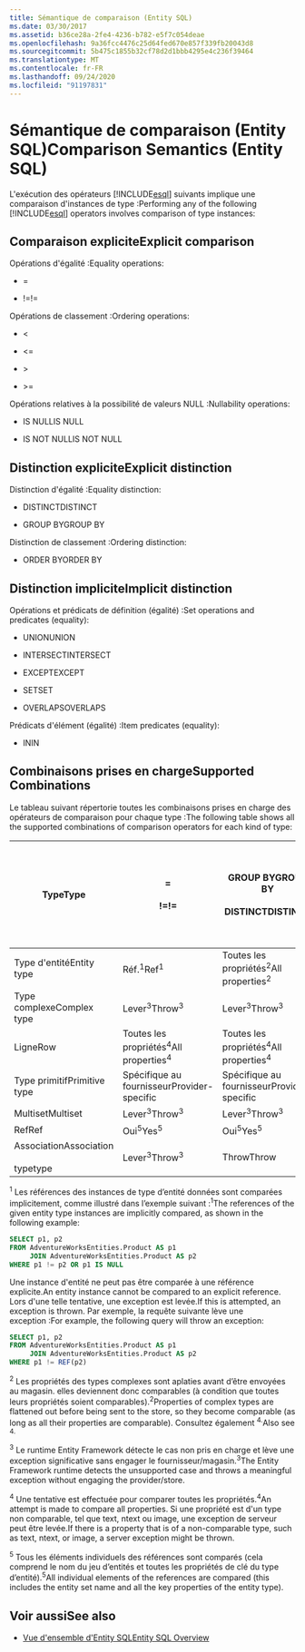 ```yaml
---
title: Sémantique de comparaison (Entity SQL)
ms.date: 03/30/2017
ms.assetid: b36ce28a-2fe4-4236-b782-e5f7c054deae
ms.openlocfilehash: 9a36fcc4476c25d64fed670e857f339fb20043d8
ms.sourcegitcommit: 5b475c1855b32cf78d2d1bbb4295e4c236f39464
ms.translationtype: MT
ms.contentlocale: fr-FR
ms.lasthandoff: 09/24/2020
ms.locfileid: "91197831"
---
```

# <a name="comparison-semantics-entity-sql"></a><span data-ttu-id="ae8d9-102">Sémantique de comparaison (Entity SQL)</span><span class="sxs-lookup"><span data-stu-id="ae8d9-102">Comparison Semantics (Entity SQL)</span></span>

<span data-ttu-id="ae8d9-103">L'exécution des opérateurs [!INCLUDE[esql](../../../../../../includes/esql-md.md)] suivants implique une comparaison d'instances de type :</span><span class="sxs-lookup"><span data-stu-id="ae8d9-103">Performing any of the following [!INCLUDE[esql](../../../../../../includes/esql-md.md)] operators involves comparison of type instances:</span></span>  
  
## <a name="explicit-comparison"></a><span data-ttu-id="ae8d9-104">Comparaison explicite</span><span class="sxs-lookup"><span data-stu-id="ae8d9-104">Explicit comparison</span></span>  

 <span data-ttu-id="ae8d9-105">Opérations d'égalité :</span><span class="sxs-lookup"><span data-stu-id="ae8d9-105">Equality operations:</span></span>  
  
- =  
  
- <span data-ttu-id="ae8d9-106">!=</span><span class="sxs-lookup"><span data-stu-id="ae8d9-106">!=</span></span>  
  
 <span data-ttu-id="ae8d9-107">Opérations de classement :</span><span class="sxs-lookup"><span data-stu-id="ae8d9-107">Ordering operations:</span></span>  
  
- <  
  
- \<=  
  
- \>  
  
- \>=  
  
 <span data-ttu-id="ae8d9-108">Opérations relatives à la possibilité de valeurs NULL :</span><span class="sxs-lookup"><span data-stu-id="ae8d9-108">Nullability operations:</span></span>  
  
- <span data-ttu-id="ae8d9-109">IS NULL</span><span class="sxs-lookup"><span data-stu-id="ae8d9-109">IS NULL</span></span>  
  
- <span data-ttu-id="ae8d9-110">IS NOT NULL</span><span class="sxs-lookup"><span data-stu-id="ae8d9-110">IS NOT NULL</span></span>  
  
## <a name="explicit-distinction"></a><span data-ttu-id="ae8d9-111">Distinction explicite</span><span class="sxs-lookup"><span data-stu-id="ae8d9-111">Explicit distinction</span></span>  

 <span data-ttu-id="ae8d9-112">Distinction d'égalité :</span><span class="sxs-lookup"><span data-stu-id="ae8d9-112">Equality distinction:</span></span>  
  
- <span data-ttu-id="ae8d9-113">DISTINCT</span><span class="sxs-lookup"><span data-stu-id="ae8d9-113">DISTINCT</span></span>  
  
- <span data-ttu-id="ae8d9-114">GROUP BY</span><span class="sxs-lookup"><span data-stu-id="ae8d9-114">GROUP BY</span></span>  
  
 <span data-ttu-id="ae8d9-115">Distinction de classement :</span><span class="sxs-lookup"><span data-stu-id="ae8d9-115">Ordering distinction:</span></span>  
  
- <span data-ttu-id="ae8d9-116">ORDER BY</span><span class="sxs-lookup"><span data-stu-id="ae8d9-116">ORDER BY</span></span>  
  
## <a name="implicit-distinction"></a><span data-ttu-id="ae8d9-117">Distinction implicite</span><span class="sxs-lookup"><span data-stu-id="ae8d9-117">Implicit distinction</span></span>  

 <span data-ttu-id="ae8d9-118">Opérations et prédicats de définition (égalité) :</span><span class="sxs-lookup"><span data-stu-id="ae8d9-118">Set operations and predicates (equality):</span></span>  
  
- <span data-ttu-id="ae8d9-119">UNION</span><span class="sxs-lookup"><span data-stu-id="ae8d9-119">UNION</span></span>  
  
- <span data-ttu-id="ae8d9-120">INTERSECT</span><span class="sxs-lookup"><span data-stu-id="ae8d9-120">INTERSECT</span></span>  
  
- <span data-ttu-id="ae8d9-121">EXCEPT</span><span class="sxs-lookup"><span data-stu-id="ae8d9-121">EXCEPT</span></span>  
  
- <span data-ttu-id="ae8d9-122">SET</span><span class="sxs-lookup"><span data-stu-id="ae8d9-122">SET</span></span>  
  
- <span data-ttu-id="ae8d9-123">OVERLAPS</span><span class="sxs-lookup"><span data-stu-id="ae8d9-123">OVERLAPS</span></span>  
  
 <span data-ttu-id="ae8d9-124">Prédicats d'élément (égalité) :</span><span class="sxs-lookup"><span data-stu-id="ae8d9-124">Item predicates (equality):</span></span>  
  
- <span data-ttu-id="ae8d9-125">IN</span><span class="sxs-lookup"><span data-stu-id="ae8d9-125">IN</span></span>  
  
## <a name="supported-combinations"></a><span data-ttu-id="ae8d9-126">Combinaisons prises en charge</span><span class="sxs-lookup"><span data-stu-id="ae8d9-126">Supported Combinations</span></span>  

 <span data-ttu-id="ae8d9-127">Le tableau suivant répertorie toutes les combinaisons prises en charge des opérateurs de comparaison pour chaque type :</span><span class="sxs-lookup"><span data-stu-id="ae8d9-127">The following table shows all the supported combinations of comparison operators for each kind of type:</span></span>  
  
|<span data-ttu-id="ae8d9-128">**Type**</span><span class="sxs-lookup"><span data-stu-id="ae8d9-128">**Type**</span></span>|**=**<br /><br /> <span data-ttu-id="ae8d9-129">**!=**</span><span class="sxs-lookup"><span data-stu-id="ae8d9-129">**!=**</span></span>|<span data-ttu-id="ae8d9-130">**GROUP BY**</span><span class="sxs-lookup"><span data-stu-id="ae8d9-130">**GROUP BY**</span></span><br /><br /> <span data-ttu-id="ae8d9-131">**DISTINCT**</span><span class="sxs-lookup"><span data-stu-id="ae8d9-131">**DISTINCT**</span></span>|<span data-ttu-id="ae8d9-132">**UNION**</span><span class="sxs-lookup"><span data-stu-id="ae8d9-132">**UNION**</span></span><br /><br /> <span data-ttu-id="ae8d9-133">**INTERSECT**</span><span class="sxs-lookup"><span data-stu-id="ae8d9-133">**INTERSECT**</span></span><br /><br /> <span data-ttu-id="ae8d9-134">**EXCEPT**</span><span class="sxs-lookup"><span data-stu-id="ae8d9-134">**EXCEPT**</span></span><br /><br /> <span data-ttu-id="ae8d9-135">**SET**</span><span class="sxs-lookup"><span data-stu-id="ae8d9-135">**SET**</span></span><br /><br /> <span data-ttu-id="ae8d9-136">**OVERLAPS**</span><span class="sxs-lookup"><span data-stu-id="ae8d9-136">**OVERLAPS**</span></span>|<span data-ttu-id="ae8d9-137">**IN**</span><span class="sxs-lookup"><span data-stu-id="ae8d9-137">**IN**</span></span>|<span data-ttu-id="ae8d9-138">**<   <=**</span><span class="sxs-lookup"><span data-stu-id="ae8d9-138">**<   <=**</span></span><br /><br /> <span data-ttu-id="ae8d9-139">**>   >=**</span><span class="sxs-lookup"><span data-stu-id="ae8d9-139">**>   >=**</span></span>|<span data-ttu-id="ae8d9-140">**ORDER BY**</span><span class="sxs-lookup"><span data-stu-id="ae8d9-140">**ORDER BY**</span></span>|<span data-ttu-id="ae8d9-141">**IS NULL**</span><span class="sxs-lookup"><span data-stu-id="ae8d9-141">**IS NULL**</span></span><br /><br /> <span data-ttu-id="ae8d9-142">**N’EST PAS NULL**</span><span class="sxs-lookup"><span data-stu-id="ae8d9-142">**IS NOT NULL**</span></span>|  
|-|-|-|-|-|-|-|-|  
|<span data-ttu-id="ae8d9-143">Type d'entité</span><span class="sxs-lookup"><span data-stu-id="ae8d9-143">Entity type</span></span>|<span data-ttu-id="ae8d9-144">Réf.<sup>1</sup></span><span class="sxs-lookup"><span data-stu-id="ae8d9-144">Ref<sup>1</sup></span></span>|<span data-ttu-id="ae8d9-145">Toutes les propriétés<sup>2</sup></span><span class="sxs-lookup"><span data-stu-id="ae8d9-145">All properties<sup>2</sup></span></span>|<span data-ttu-id="ae8d9-146">Toutes les propriétés<sup>2</sup></span><span class="sxs-lookup"><span data-stu-id="ae8d9-146">All properties<sup>2</sup></span></span>|<span data-ttu-id="ae8d9-147">Toutes les propriétés<sup>2</sup></span><span class="sxs-lookup"><span data-stu-id="ae8d9-147">All properties<sup>2</sup></span></span>|<span data-ttu-id="ae8d9-148">Lever<sup>3</sup></span><span class="sxs-lookup"><span data-stu-id="ae8d9-148">Throw<sup>3</sup></span></span>|<span data-ttu-id="ae8d9-149">Lever<sup>3</sup></span><span class="sxs-lookup"><span data-stu-id="ae8d9-149">Throw<sup>3</sup></span></span>|<span data-ttu-id="ae8d9-150">Réf.<sup>1</sup></span><span class="sxs-lookup"><span data-stu-id="ae8d9-150">Ref<sup>1</sup></span></span>|  
|<span data-ttu-id="ae8d9-151">Type complexe</span><span class="sxs-lookup"><span data-stu-id="ae8d9-151">Complex type</span></span>|<span data-ttu-id="ae8d9-152">Lever<sup>3</sup></span><span class="sxs-lookup"><span data-stu-id="ae8d9-152">Throw<sup>3</sup></span></span>|<span data-ttu-id="ae8d9-153">Lever<sup>3</sup></span><span class="sxs-lookup"><span data-stu-id="ae8d9-153">Throw<sup>3</sup></span></span>|<span data-ttu-id="ae8d9-154">Lever<sup>3</sup></span><span class="sxs-lookup"><span data-stu-id="ae8d9-154">Throw<sup>3</sup></span></span>|<span data-ttu-id="ae8d9-155">Lever<sup>3</sup></span><span class="sxs-lookup"><span data-stu-id="ae8d9-155">Throw<sup>3</sup></span></span>|<span data-ttu-id="ae8d9-156">Lever<sup>3</sup></span><span class="sxs-lookup"><span data-stu-id="ae8d9-156">Throw<sup>3</sup></span></span>|<span data-ttu-id="ae8d9-157">Lever<sup>3</sup></span><span class="sxs-lookup"><span data-stu-id="ae8d9-157">Throw<sup>3</sup></span></span>|<span data-ttu-id="ae8d9-158">Lever<sup>3</sup></span><span class="sxs-lookup"><span data-stu-id="ae8d9-158">Throw<sup>3</sup></span></span>|  
|<span data-ttu-id="ae8d9-159">Ligne</span><span class="sxs-lookup"><span data-stu-id="ae8d9-159">Row</span></span>|<span data-ttu-id="ae8d9-160">Toutes les propriétés<sup>4</sup></span><span class="sxs-lookup"><span data-stu-id="ae8d9-160">All properties<sup>4</sup></span></span>|<span data-ttu-id="ae8d9-161">Toutes les propriétés<sup>4</sup></span><span class="sxs-lookup"><span data-stu-id="ae8d9-161">All properties<sup>4</sup></span></span>|<span data-ttu-id="ae8d9-162">Toutes les propriétés<sup>4</sup></span><span class="sxs-lookup"><span data-stu-id="ae8d9-162">All properties<sup>4</sup></span></span>|<span data-ttu-id="ae8d9-163">Lever<sup>3</sup></span><span class="sxs-lookup"><span data-stu-id="ae8d9-163">Throw<sup>3</sup></span></span>|<span data-ttu-id="ae8d9-164">Lever<sup>3</sup></span><span class="sxs-lookup"><span data-stu-id="ae8d9-164">Throw<sup>3</sup></span></span>|<span data-ttu-id="ae8d9-165">Toutes les propriétés<sup>4</sup></span><span class="sxs-lookup"><span data-stu-id="ae8d9-165">All properties<sup>4</sup></span></span>|<span data-ttu-id="ae8d9-166">Lever<sup>3</sup></span><span class="sxs-lookup"><span data-stu-id="ae8d9-166">Throw<sup>3</sup></span></span>|  
|<span data-ttu-id="ae8d9-167">Type primitif</span><span class="sxs-lookup"><span data-stu-id="ae8d9-167">Primitive type</span></span>|<span data-ttu-id="ae8d9-168">Spécifique au fournisseur</span><span class="sxs-lookup"><span data-stu-id="ae8d9-168">Provider-specific</span></span>|<span data-ttu-id="ae8d9-169">Spécifique au fournisseur</span><span class="sxs-lookup"><span data-stu-id="ae8d9-169">Provider-specific</span></span>|<span data-ttu-id="ae8d9-170">Spécifique au fournisseur</span><span class="sxs-lookup"><span data-stu-id="ae8d9-170">Provider-specific</span></span>|<span data-ttu-id="ae8d9-171">Spécifique au fournisseur</span><span class="sxs-lookup"><span data-stu-id="ae8d9-171">Provider-specific</span></span>|<span data-ttu-id="ae8d9-172">Spécifique au fournisseur</span><span class="sxs-lookup"><span data-stu-id="ae8d9-172">Provider-specific</span></span>|<span data-ttu-id="ae8d9-173">Spécifique au fournisseur</span><span class="sxs-lookup"><span data-stu-id="ae8d9-173">Provider-specific</span></span>|<span data-ttu-id="ae8d9-174">Spécifique au fournisseur</span><span class="sxs-lookup"><span data-stu-id="ae8d9-174">Provider-specific</span></span>|  
|<span data-ttu-id="ae8d9-175">Multiset</span><span class="sxs-lookup"><span data-stu-id="ae8d9-175">Multiset</span></span>|<span data-ttu-id="ae8d9-176">Lever<sup>3</sup></span><span class="sxs-lookup"><span data-stu-id="ae8d9-176">Throw<sup>3</sup></span></span>|<span data-ttu-id="ae8d9-177">Lever<sup>3</sup></span><span class="sxs-lookup"><span data-stu-id="ae8d9-177">Throw<sup>3</sup></span></span>|<span data-ttu-id="ae8d9-178">Lever<sup>3</sup></span><span class="sxs-lookup"><span data-stu-id="ae8d9-178">Throw<sup>3</sup></span></span>|<span data-ttu-id="ae8d9-179">Lever<sup>3</sup></span><span class="sxs-lookup"><span data-stu-id="ae8d9-179">Throw<sup>3</sup></span></span>|<span data-ttu-id="ae8d9-180">Lever<sup>3</sup></span><span class="sxs-lookup"><span data-stu-id="ae8d9-180">Throw<sup>3</sup></span></span>|<span data-ttu-id="ae8d9-181">Lever<sup>3</sup></span><span class="sxs-lookup"><span data-stu-id="ae8d9-181">Throw<sup>3</sup></span></span>|<span data-ttu-id="ae8d9-182">Lever<sup>3</sup></span><span class="sxs-lookup"><span data-stu-id="ae8d9-182">Throw<sup>3</sup></span></span>|  
|<span data-ttu-id="ae8d9-183">Ref</span><span class="sxs-lookup"><span data-stu-id="ae8d9-183">Ref</span></span>|<span data-ttu-id="ae8d9-184">Oui<sup>5</sup></span><span class="sxs-lookup"><span data-stu-id="ae8d9-184">Yes<sup>5</sup></span></span>|<span data-ttu-id="ae8d9-185">Oui<sup>5</sup></span><span class="sxs-lookup"><span data-stu-id="ae8d9-185">Yes<sup>5</sup></span></span>|<span data-ttu-id="ae8d9-186">Oui<sup>5</sup></span><span class="sxs-lookup"><span data-stu-id="ae8d9-186">Yes<sup>5</sup></span></span>|<span data-ttu-id="ae8d9-187">Oui<sup>5</sup></span><span class="sxs-lookup"><span data-stu-id="ae8d9-187">Yes<sup>5</sup></span></span>|<span data-ttu-id="ae8d9-188">Throw</span><span class="sxs-lookup"><span data-stu-id="ae8d9-188">Throw</span></span>|<span data-ttu-id="ae8d9-189">Throw</span><span class="sxs-lookup"><span data-stu-id="ae8d9-189">Throw</span></span>|<span data-ttu-id="ae8d9-190">Oui<sup>5</sup></span><span class="sxs-lookup"><span data-stu-id="ae8d9-190">Yes<sup>5</sup></span></span>|  
|<span data-ttu-id="ae8d9-191">Association</span><span class="sxs-lookup"><span data-stu-id="ae8d9-191">Association</span></span><br /><br /> <span data-ttu-id="ae8d9-192">type</span><span class="sxs-lookup"><span data-stu-id="ae8d9-192">type</span></span>|<span data-ttu-id="ae8d9-193">Lever<sup>3</sup></span><span class="sxs-lookup"><span data-stu-id="ae8d9-193">Throw<sup>3</sup></span></span>|<span data-ttu-id="ae8d9-194">Throw</span><span class="sxs-lookup"><span data-stu-id="ae8d9-194">Throw</span></span>|<span data-ttu-id="ae8d9-195">Throw</span><span class="sxs-lookup"><span data-stu-id="ae8d9-195">Throw</span></span>|<span data-ttu-id="ae8d9-196">Throw</span><span class="sxs-lookup"><span data-stu-id="ae8d9-196">Throw</span></span>|<span data-ttu-id="ae8d9-197">Lever<sup>3</sup></span><span class="sxs-lookup"><span data-stu-id="ae8d9-197">Throw<sup>3</sup></span></span>|<span data-ttu-id="ae8d9-198">Lever<sup>3</sup></span><span class="sxs-lookup"><span data-stu-id="ae8d9-198">Throw<sup>3</sup></span></span>|<span data-ttu-id="ae8d9-199">Lever<sup>3</sup></span><span class="sxs-lookup"><span data-stu-id="ae8d9-199">Throw<sup>3</sup></span></span>|  
  
 <span data-ttu-id="ae8d9-200"><sup>1</sup> Les références des instances de type d’entité données sont comparées implicitement, comme illustré dans l’exemple suivant :</span><span class="sxs-lookup"><span data-stu-id="ae8d9-200"><sup>1</sup>The references of the given entity type instances are implicitly compared, as shown in the following example:</span></span>  
  
```sql  
SELECT p1, p2
FROM AdventureWorksEntities.Product AS p1
     JOIN AdventureWorksEntities.Product AS p2
WHERE p1 != p2 OR p1 IS NULL  
```  
  
 <span data-ttu-id="ae8d9-201">Une instance d'entité ne peut pas être comparée à une référence explicite.</span><span class="sxs-lookup"><span data-stu-id="ae8d9-201">An entity instance cannot be compared to an explicit reference.</span></span> <span data-ttu-id="ae8d9-202">Lors d'une telle tentative, une exception est levée.</span><span class="sxs-lookup"><span data-stu-id="ae8d9-202">If this is attempted, an exception is thrown.</span></span> <span data-ttu-id="ae8d9-203">Par exemple, la requête suivante lève une exception :</span><span class="sxs-lookup"><span data-stu-id="ae8d9-203">For example, the following query will throw an exception:</span></span>  
  
```sql  
SELECT p1, p2
FROM AdventureWorksEntities.Product AS p1
     JOIN AdventureWorksEntities.Product AS p2
WHERE p1 != REF(p2)  
```  
  
 <span data-ttu-id="ae8d9-204"><sup>2</sup> Les propriétés des types complexes sont aplaties avant d’être envoyées au magasin. elles deviennent donc comparables (à condition que toutes leurs propriétés soient comparables).</span><span class="sxs-lookup"><span data-stu-id="ae8d9-204"><sup>2</sup>Properties of complex types are flattened out before being sent to the store, so they become comparable (as long as all their properties are comparable).</span></span> <span data-ttu-id="ae8d9-205">Consultez également <sup>4.</sup></span><span class="sxs-lookup"><span data-stu-id="ae8d9-205">Also see <sup>4.</sup></span></span>  
  
 <span data-ttu-id="ae8d9-206"><sup>3</sup> Le runtime Entity Framework détecte le cas non pris en charge et lève une exception significative sans engager le fournisseur/magasin.</span><span class="sxs-lookup"><span data-stu-id="ae8d9-206"><sup>3</sup>The Entity Framework runtime detects the unsupported case and throws a meaningful exception without engaging the provider/store.</span></span>  
  
 <span data-ttu-id="ae8d9-207"><sup>4</sup> Une tentative est effectuée pour comparer toutes les propriétés.</span><span class="sxs-lookup"><span data-stu-id="ae8d9-207"><sup>4</sup>An attempt is made to compare all properties.</span></span> <span data-ttu-id="ae8d9-208">Si une propriété est d'un type non comparable, tel que text, ntext ou image, une exception de serveur peut être levée.</span><span class="sxs-lookup"><span data-stu-id="ae8d9-208">If there is a property that is of a non-comparable type, such as text, ntext, or image, a server exception might be thrown.</span></span>  
  
 <span data-ttu-id="ae8d9-209"><sup>5</sup> Tous les éléments individuels des références sont comparés (cela comprend le nom du jeu d’entités et toutes les propriétés de clé du type d’entité).</span><span class="sxs-lookup"><span data-stu-id="ae8d9-209"><sup>5</sup>All individual elements of the references are compared (this includes the entity set name and all the key properties of the entity type).</span></span>  
  
## <a name="see-also"></a><span data-ttu-id="ae8d9-210">Voir aussi</span><span class="sxs-lookup"><span data-stu-id="ae8d9-210">See also</span></span>

- [<span data-ttu-id="ae8d9-211">Vue d'ensemble d'Entity SQL</span><span class="sxs-lookup"><span data-stu-id="ae8d9-211">Entity SQL Overview</span></span>](entity-sql-overview.md)
